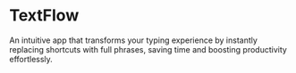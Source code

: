 # TextFlow
An intuitive app that transforms your typing experience by instantly replacing shortcuts with full phrases, saving time and boosting productivity effortlessly.

